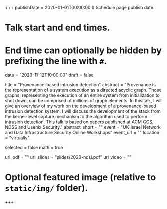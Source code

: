 +++
publishDate = 2020-01-01T00:00:00  # Schedule page publish date.

# Talk start and end times.
#   End time can optionally be hidden by prefixing the line with `#`.
date = "2020-11-12T10:00:00"
draft = false

title = "Provenance-based intrusion detection"
abstract = "Provenance is the representation of a system execution as a directed acyclic graph. Those graphs, representing the execution of an entire system from initialization to shut down, can be comprised of millions of graph elements. In this talk, I will give an overview of my work on the development of a provenance-based intrusion detection system. I will discuss the development of the stack from the kernel-level capture mechanism to the algorithm used to perform intrusion detection. This talk is based on papers published at ACM CCS, NDSS and Usenix Security."
abstract_short = ""
event = "UK-Israel Network and Data Infrastructure Security Online Workshops"
event_url = ""
location = "virtually"

selected = false
math = true

url_pdf = ""
url_slides = "slides/2020-ndsi.pdf"
url_video = ""

# Optional featured image (relative to `static/img/` folder).

+++

